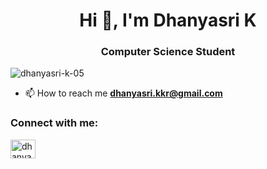 <h1 align="center">Hi 👋, I'm Dhanyasri K</h1>
<h3 align="center">Computer Science Student</h3>

<p align="left"> <img src="https://komarev.com/ghpvc/?username=dhanyasri-k-05&label=Profile%20views&color=0e75b6&style=flat" alt="dhanyasri-k-05" /> </p>

- 📫 How to reach me **dhanyasri.kkr@gmail.com**

<h3 align="left">Connect with me:</h3>
<p align="left">
<a href="https://linkedin.com/in/dhanyasri k" target="blank"><img align="center" src="https://raw.githubusercontent.com/rahuldkjain/github-profile-readme-generator/master/src/images/icons/Social/linked-in-alt.svg" alt="dhanyasri k" height="30" width="40" /></a>
</p>

